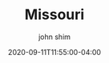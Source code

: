 ---
date: 2020-09-11T11:55:00-04:00
title: "Missouri"
seo_title: "Contact Missouri Governor"
description: Contact Missouri Governor
author: john shim
url: /missouri/
weight: 1
---